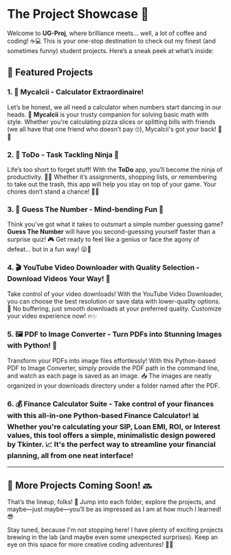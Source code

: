 # The Project Showcase 🎉

Welcome to **UG-Proj**, where brilliance meets... well, a lot of coffee and coding! ☕💻 This is your one-stop destination to check out my finest (and sometimes funny) student projects. Here’s a sneak peek at what’s inside:

## 🚀 Featured Projects

### 1. 🧮 Mycalcii - Calculator Extraordinaire!  
Let’s be honest, we all need a calculator when numbers start dancing in our heads. 💃 **Mycalcii** is your trusty companion for solving basic math with style. Whether you're calculating pizza slices or splitting bills with friends (we all have that one friend who doesn't pay 🙄), Mycalcii's got your back! 🍕💸

### 2. 📝 ToDo - Task Tackling Ninja 💪  
Life’s too short to forget stuff! With the **ToDo** app, you’ll become the ninja of productivity. 🐱‍👤 Whether it’s assignments, shopping lists, or remembering to take out the trash, this app will help you stay on top of your game. Your chores don’t stand a chance! 🧹📝

### 3. 🎯 Guess The Number - Mind-bending Fun 🤯  
Think you’ve got what it takes to outsmart a simple number guessing game? **Guess The Number** will have you second-guessing yourself faster than a surprise quiz! 🎮 Get ready to feel like a genius or face the agony of defeat... but in a fun way! 😜🔢

### 4. 🎬 YouTube Video Downloader with Quality Selection - Download Videos Your Way! 🎥
Take control of your video downloads! With the YouTube Video Downloader, you can choose the best resolution or save data with lower-quality options. 🚀 No buffering, just smooth downloads at your preferred quality. Customize your video experience now! 🔥✨

### 5. 🖼️ PDF to Image Converter - Turn PDFs into Stunning Images with Python! 📂
Transform your PDFs into image files effortlessly! With this Python-based PDF to Image Converter, simply provide the PDF path in the command line, and watch as each page is saved as an image. 📥 The images are neatly organized in your downloads directory under a folder named after the PDF.

### 6. 💰 Finance Calculator Suite - Take control of your finances with this all-in-one Python-based Finance Calculator! 📊 Whether you're calculating your SIP, Loan EMI, ROI, or Interest values, this tool offers a simple, minimalistic design powered by Tkinter. 📈 It's the perfect way to streamline your financial planning, all from one neat interface!
---

## 🚧 More Projects Coming Soon! 🔜  
That’s the lineup, folks! 🥳 Jump into each folder, explore the projects, and maybe—just maybe—you’ll be as impressed as I am at how much I learned! 😎

Stay tuned, because I'm not stopping here! I have plenty of exciting projects brewing in the lab (and maybe even some unexpected surprises). Keep an eye on this space for more creative coding adventures! 🚀✨
